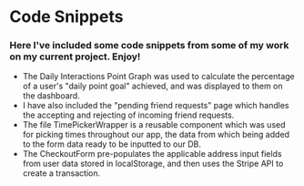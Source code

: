 # Code Snippets

### Here I've included some code snippets from some of my work on my current project. Enjoy!
* The Daily Interactions Point Graph was used to calculate the percentage of a user's "daily point goal" achieved, and was displayed to them on the dashboard. 
* I have also included the "pending friend requests" page which handles the accepting and rejecting of incoming friend requests.
* The file TimePickerWrapper is a reusable component which was used for picking times throughout our app, the data from which being added to the form data ready to be inputted to our DB.
* The CheckoutForm pre-populates the applicable address input fields from user data stored in localStorage, and then uses the Stripe API to create a transaction.
